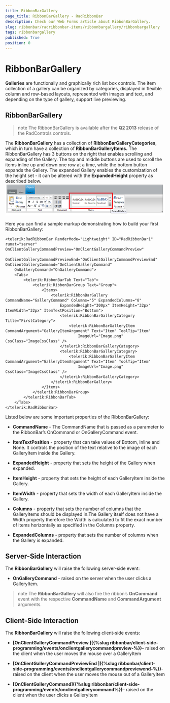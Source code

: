 ```yaml
---
title: RibbonBarGallery
page_title: RibbonBarGallery - RadRibbonBar
description: Check our Web Forms article about RibbonBarGallery.
slug: ribbonbar/radribbonbar-items/ribbonbargallery/ribbonbargallery
tags: ribbonbargallery
published: True
position: 0
---
```


# RibbonBarGallery



**Galleries** are functionally and graphically rich list box controls. The item collection of a gallery can be organized by categories, displayed in flexible column and row-based layouts, represented with images and text, and depending on the type of gallery, support live previewing.

## RibbonBarGallery

>note The RibbonBarGallery is available after the **Q2 2013** release of the RadControls controls.
>


The **RibbonBarGallery** has a collection of **RibbonBarGalleryCategories**, which in turn have a collection of **RibbonBarGalleryItems.** The RibbonBarGallery has 3 buttons on the right that enables scrolling and expanding of the Gallery. The top and middle buttons are used to scroll the items inline up and down one row at a time, while the bottom button expands the Gallery. The expanded Gallery enables the customization of the height set - it can be altered with the **ExpandedHeight** property as described below.![ribbonbar-galleryitems](images/ribbonbar-galleryitems.png)

Here you can find a sample markup demonstrating how to build your first RibbonBarGallery:

````ASPNET
<telerik:RadRibbonBar RenderMode="Lightweight" ID="RadRibbonBar1" runat="server" OnClientGalleryCommandPreview="OnClientGalleryCommandPreview"
    OnClientGalleryCommandPreviewEnd="OnClientGalleryCommandPreviewEnd" OnClientGalleryCommand="OnClientGalleryCommand"
    OnGalleryCommand="OnGalleryCommand">
    <Tabs>
        <telerik:RibbonBarTab Text="Tab">
            <telerik:RibbonBarGroup Text="Group">
                <Items>
                    <telerik:RibbonBarGallery CommandName="GalleryCommand" Columns="5" ExpandedColumns="8"
                        ExpandedHeight="300px" ItemHeight="32px" ItemWidth="32px" ItemTextPosition="Bottom">
                        <telerik:RibbonBarGalleryCategory Title="FirstCategory">
                            <telerik:RibbonBarGalleryItem CommandArgument="GalleryItemArgument" Text="Item" ToolTip="Item"
                                ImageUrl="Image.png" CssClass="ImageCssClass" />
                        </telerik:RibbonBarGalleryCategory>
                        <telerik:RibbonBarGalleryCategory>
                            <telerik:RibbonBarGalleryItem CommandArgument="GalleryItemArgument" Text="Item" ToolTip="Item"
                                ImageUrl="Image.png" CssClass="ImageCssClass" />
                        </telerik:RibbonBarGalleryCategory>
                    </telerik:RibbonBarGallery>
                </Items>
            </telerik:RibbonBarGroup>
        </telerik:RibbonBarTab>
    </Tabs>
</telerik:RadRibbonBar>
````



Listed below are some important properties of the RibbonBarGallery:

* **CommandName** - The CommandName that is passed as a parameter to the RibbonBar’s OnCommand or OnGalleryCommand event.

* **ItemTextPosition** - property that can take values of Bottom, Inline and None. It controls the position of the text relative to the image of each GalleryItem inside the Gallery.

* **ExpandedHeight** - property that sets the height of the Gallery when expanded.

* **ItemHeight** - property that sets the height of each GalleryItem inside the Gallery.

* **ItemWidth** - property that sets the width of each GalleryItem inside the Gallery.

* **Columns** - property that sets the number of columns that the GalleryItems should be displayed in.The Gallery itself does not have a Width property therefore the Width is calculated to fit the exact number of items horizontally as specified in the Columns property.

* **ExpandedColumns** - property that sets the number of columns when the Gallery is expanded.

## Server-Side Interaction

The **RibbonBarGallery** will raise the following server-side event:

* **OnGalleryCommand** - raised on the server when the user clicks a GalleryItem.

>note The **RibbonBarGallery** will also fire the ribbon’s **OnCommand** event with the respective **CommandName** and **CommandArgument** arguments.
>


## Client-Side Interaction

The **RibbonBarGallery** will raise the following client-side events:

* **[OnClientGalleryCommandPreview ]({%slug ribbonbar/client-side-programming/events/onclientgallerycommandpreview-%})**– raised on the client when the user moves the mouse over a GalleryItem

* **[OnClientGalleryCommandPreviewEnd ]({%slug ribbonbar/client-side-programming/events/onclientgallerycommandpreviewend-%})**- raised on the client when the user moves the mouse out of a GalleryItem

* **[OnClientGalleryCommand]({%slug ribbonbar/client-side-programming/events/onclientgallerycommand%})**– raised on the client when the user clicks a GalleryItem
